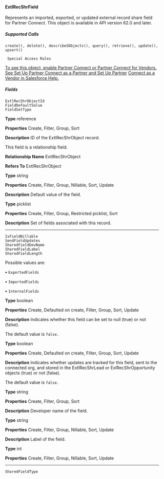 #### ExtlRecShrField

Represents an imported, exported, or updated external record share field for Partner Connect. This object is available in API version 62.0
and later.

##### Supported Calls
```
create(), delete(), describeSObjects(), query(), retrieve(), update(), upsert()

 Special Access Rules

```
[To see this object, enable Partner Connect or Partner Connect for Vendors. See Set Up Partner Connect as a Partner and Set Up Partner](https://help.salesforce.com/s/articleView?id=sf.prm_pc_setup_partner_parent.htm&language=en_US)
[Connect as a Vendor in Salesforce Help.](https://help.salesforce.com/s/articleView?id=sf.prm_pc_setup_vendor_parent.htm&language=en_US)

##### Fields

```
ExtlRecShrObjectId
FieldDefaultValue
FieldSetType

```

**Type**
reference

**Properties**
Create, Filter, Group, Sort

**Description**
ID of the ExtlRecShrObject record.

This field is a relationship field.

**Relationship Name**
ExtlRecShrObject

**Refers To**
ExtlRecShrObject

**Type**
string

**Properties**
Create, Filter, Group, Nillable, Sort, Update

**Description**
Default value of the field.

**Type**
picklist

**Properties**
Create, Filter, Group, Restricted picklist, Sort

**Description**
Set of fields associated with this record.


-----

```
IsFieldNillable
SendFieldUpdates
SharedFieldDevName
SharedFieldLabel
SharedFieldLength

```

Possible values are:

**•** `ExportedFields`

**•** `ImportedFields`

**•** `InternalFields`

**Type**
boolean

**Properties**
Create, Defaulted on create, Filter, Group, Sort, Update

**Description**
Indicates whether this field can be set to null (true) or not (false).

The default value is `false.`

**Type**
boolean

**Properties**
Create, Defaulted on create, Filter, Group, Sort, Update

**Description**
Indicates whether updates are tracked for this field, sent to the connected org, and stored
in the ExtlRecShrLead or ExlRecShrOpportunity objects (true) or not (false).

The default value is `false.`

**Type**
string

**Properties**
Create, Filter, Group, Sort

**Description**
Developer name of the field.

**Type**
string

**Properties**
Create, Filter, Group, Nillable, Sort, Update

**Description**
Label of the field.

**Type**
int

**Properties**
Create, Filter, Group, Nillable, Sort, Update


-----

```
SharedFieldType
